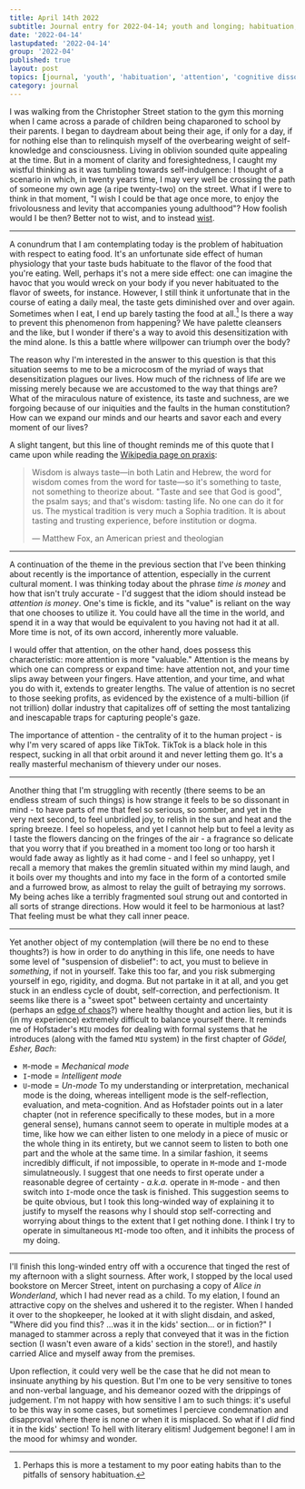 ```yaml
---
title: April 14th 2022
subtitle: Journal entry for 2022-04-14; youth and longing; habituation; tasting life; attention; a dissonant existence
date: '2022-04-14'
lastupdated: '2022-04-14'
group: '2022-04'
published: true
layout: post
topics: [journal, 'youth', 'habituation', 'attention', 'cognitive dissonance']
category: journal
---
```


I was walking from the Christopher Street station to the gym this morning when I came across a parade of children being chaparoned to school by their parents. 
I began to daydream about being their age, if only for a day, if for nothing else than to relinquish myself of the overbearing weight of self-knowledge and consciousness.
Living in oblivion sounded quite appealing at the time. 
But in a moment of clarity and foresightedness, I caught my wistful thinking as it was tumbling towards self-indulgence: I thought of a scenario in which, in twenty years time, I may very well be crossing the path of someone my own age (a ripe twenty-two) on the street. 
What if I were to think in that moment, "I wish I could be that age once more, to enjoy the frivolousness and levity that accompanies young adulthood"? 
How foolish would I be then? 
Better not to wist, and to instead [wist](https://en.wiktionary.org/wiki/wist#Verb_2).

---

A conundrum that I am contemplating today is the problem of habituation with respect to eating food. 
It's an unfortunate side effect of human physiology that your taste buds habituate to the flavor of the food that you're eating.
Well, perhaps it's not a mere side effect: one can imagine the havoc that you would wreck on your body if you never habituated to the flavor of sweets, for instance. 
However, I still think it unfortunate that in the course of eating a daily meal, the taste gets diminished over and over again.
Sometimes when I eat, I end up barely tasting the food at all.[^me]
Is there a way to prevent this phenomenon from happening? 
We have palette cleansers and the like, but I wonder if there's a way to avoid this desensitization with the mind alone.
Is this a battle where willpower can triumph over the body?  

The reason why I'm interested in the answer to this question is that this situation seems to me to be a microcosm of the myriad of ways that desensitization plagues our lives.
How much of the richness of life are we missing merely because we are accustomed to the way that things are? 
What of the miraculous nature of existence, its taste and suchness, are we forgoing because of our iniquities and the faults in the human constitution?
How can we expand our minds and our hearts and savor each and every moment of our lives?

A slight tangent, but this line of thought reminds me of this quote that I came upon while reading the [Wikipedia page on praxis](https://en.wikipedia.org/wiki/Praxis_(process)):
<div class='epigraph'>

> Wisdom is always taste—in both Latin and Hebrew, the word for wisdom comes from the word for taste—so it's something to taste, not something to theorize about. "Taste and see that God is good", the psalm says; and that's wisdom: tasting life. No one can do it for us. The mystical tradition is very much a Sophia tradition. It is about tasting and trusting experience, before institution or dogma. <footer> — Matthew Fox, an American priest and theologian </footer>

</div>

[^me]: Perhaps this is more a testament to my poor eating habits than to the pitfalls of sensory habituation.

---

A continuation of the theme in the previous section that I've been thinking about recently is the importance of attention, especially in the current cultural moment.
I was thinking today about the phrase *time is money* and how that isn't truly accurate - I'd suggest that the idiom should instead be *attention is money*.
One's time is fickle, and its "value" is reliant on the way that one chooses to utilize it. 
You could have all the time in the world, and spend it in a way that would be equivalent to you having not had it at all.
More time is not, of its own accord, inherently more valuable.

I would offer that attention, on the other hand, does possess this characteristic: more attention is more "valuable."
Attention is the means by which one can compress or expand time: have attention not, and your time slips away between your fingers. 
Have attention, and your time, and what you do with it, extends to greater lengths. 
The value of attention is no secret to those seeking profits, as evidenced by the existence of a multi-billion (if not trillion) dollar industry that capitalizes off of setting the most tantalizing and inescapable traps for capturing people's gaze.

The importance of attention - the centrality of it to the human project - is why I'm very scared of apps like TikTok. 
TikTok is a black hole in this respect, sucking in all that orbit around it and never letting them go.
It's a really masterful mechanism of thievery under our noses. 

---

Another thing that I'm struggling with recently (there seems to be an endless stream of such things) is how strange it feels to be so dissonant in mind - to have parts of me that feel so serious, so somber, and yet in the very next second, to feel unbridled joy, to relish in the sun and heat and the spring breeze. 
I feel so hopeless, and yet I cannot help but to feel a levity as I taste the flowers dancing on the fringes of the air - a fragrance so delicate that you worry that if you breathed in a moment too long or too harsh it would fade away as lightly as it had come - and I feel so unhappy, yet I recall a memory that makes the gremlin situated within my mind laugh, and it boils over my thoughts and into my face in the form of a contorted smile and a furrowed brow, as almost to relay the guilt of betraying my sorrows.
My being aches like a terribly fragmented soul strung out and contorted in all sorts of strange directions.
How would it feel to be harmonious at last? 
That feeling must be what they call inner peace.

--- 

Yet another object of my contemplation (will there be no end to these thoughts?) is how in order to do anything in this life, one needs to have some level of "suspension of disbelief": to act, you must to believe in *something*, if not in yourself. 
Take this too far, and you risk submerging yourself in ego, rigidity, and dogma. 
But not partake in it at all, and you get stuck in an endless cycle of doubt, self-correction, and perfectionism.
It seems like there is a "sweet spot" between certainty and uncertainty (perhaps an [edge of chaos](https://en.wikipedia.org/wiki/Edge_of_chaos)?) where healthy thought and action lies, but it is (in my experience) extremely difficult to balance yourself there. 
It reminds me of Hofstader's `MIU` modes for dealing with formal systems that he introduces (along with the famed `MIU` system) in the first chapter of *Gödel, Esher, Bach*:
- `M`-mode = *Mechanical mode*
- `I`-mode = *Intelligent mode*
- `U`-mode = *Un-mode*
To my understanding or interpretation, mechanical mode is the doing, whereas intelligent mode is the self-reflection, evaluation, and meta-cognition. 
And as Hofstader points out in a later chapter (not in reference specifically to these modes, but in a more general sense), humans cannot seem to operate in multiple modes at a time, like how we can either listen to one melody in a piece of music or the whole thing in its entirety, but we cannot seem to listen to both one part and the whole at the same time. 
In a similar fashion, it seems incredibly difficult, if not impossible, to operate in `M`-mode and `I`-mode simulatneously.
I suggest that one needs to first operate under a reasonable degree of certainty - *a.k.a.* operate in `M`-mode - and then switch into `I`-mode once the task is finished. 
This suggestion seems to be quite obvious, but I took this long-winded way of explaining it to justify to myself the reasons why I should stop self-correcting and worrying about things to the extent that I get nothing done. 
I think I try to operate in simultaneous `MI`-mode too often, and it inhibits the process of my doing.

---

I'll finish this long-winded entry off with a occurence that tinged the rest of my afternoon with a slight sourness.
After work, I stopped by the local used bookstore on Mercer Street, intent on purchasing a copy of *Alice in Wonderland*, which I had never read as a child. 
To my elation, I found an attractive copy on the shelves and ushered it to the register.
When I handed it over to the shopkeeper, he looked at it with slight disdain, and asked, "Where did you find this? ...was it in the kids' section... or in fiction?" 
I managed to stammer across a reply that conveyed that it was in the fiction section (I wasn't even aware of a kids' section in the store!), and hastily carried Alice and myself away from the premises. 

Upon reflection, it could very well be the case that he did not mean to insinuate anything by his question.
But I'm one to be very sensitive to tones and non-verbal language, and his demeanor oozed with the drippings of judgement. 
I'm not happy with how sensitive I am to such things: it's useful to be this way in some cases, but sometimes I percieve condemnation and disapproval where there is none or when it is misplaced. 
So what if I *did* find it in the kids' section! 
To hell with literary elitism! Judgement begone! I am in the mood for whimsy and wonder.

